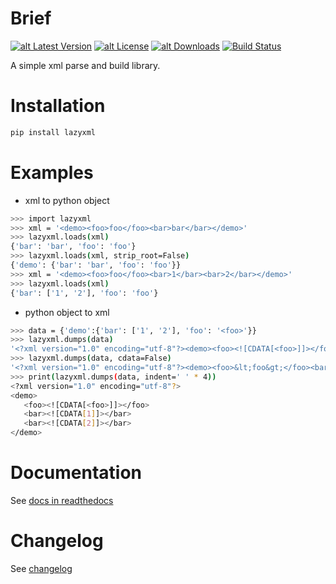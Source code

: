 Brief
=====

[![alt Latest Version](https://img.shields.io/pypi/v/lazyxml.svg)](https://pypi.org/project/lazyxml/)
[![alt License](https://img.shields.io/github/license/heronotears/lazyxml.svg)](https://github.com/heronotears/lazyxml/blob/master/LICENSE)
[![alt Downloads](https://img.shields.io/pypi/dm/lazyxml.svg)](https://pypi.org/project/lazyxml/)
[![Build Status](https://travis-ci.org/heronotears/lazyxml.svg?branch=master)](https://travis-ci.org/heronotears/lazyxml)

A simple xml parse and build library.


Installation
============

```sh
pip install lazyxml
```


Examples
========

* xml to python object

```sh
>>> import lazyxml
>>> xml = '<demo><foo>foo</foo><bar>bar</bar></demo>'
>>> lazyxml.loads(xml)
{'bar': 'bar', 'foo': 'foo'}
>>> lazyxml.loads(xml, strip_root=False)
{'demo': {'bar': 'bar', 'foo': 'foo'}}
>>> xml = '<demo><foo>foo</foo><bar>1</bar><bar>2</bar></demo>'
>>> lazyxml.loads(xml)
{'bar': ['1', '2'], 'foo': 'foo'}
```

* python object to xml

```sh
>>> data = {'demo':{'bar': ['1', '2'], 'foo': '<foo>'}}
>>> lazyxml.dumps(data)
'<?xml version="1.0" encoding="utf-8"?><demo><foo><![CDATA[<foo>]]></foo><bar><![CDATA[1]]></bar><bar><![CDATA[2]]></bar></demo>'
>>> lazyxml.dumps(data, cdata=False)
'<?xml version="1.0" encoding="utf-8"?><demo><foo>&lt;foo&gt;</foo><bar>1</bar><bar>2</bar></demo>'
>>> print(lazyxml.dumps(data, indent=' ' * 4))
<?xml version="1.0" encoding="utf-8"?>
<demo>
   <foo><![CDATA[<foo>]]></foo>
   <bar><![CDATA[1]]></bar>
   <bar><![CDATA[2]]></bar>
</demo>
```


Documentation
=============

See [docs in readthedocs](http://lazyxml.readthedocs.org/en/latest/)


Changelog
=========

See [changelog](https://github.com/heronotears/lazyxml/blob/master/docs/changelog.rst)
